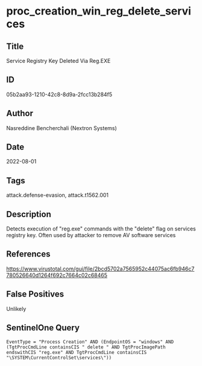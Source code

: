 # proc_creation_win_reg_delete_services

## Title
Service Registry Key Deleted Via Reg.EXE

## ID
05b2aa93-1210-42c8-8d9a-2fcc13b284f5

## Author
Nasreddine Bencherchali (Nextron Systems)

## Date
2022-08-01

## Tags
attack.defense-evasion, attack.t1562.001

## Description
Detects execution of "reg.exe" commands with the "delete" flag on services registry key. Often used by attacker to remove AV software services

## References
https://www.virustotal.com/gui/file/2bcd5702a7565952c44075ac6fb946c7780526640d1264f692c7664c02c68465

## False Positives
Unlikely

## SentinelOne Query
```
EventType = "Process Creation" AND (EndpointOS = "windows" AND (TgtProcCmdLine containsCIS " delete " AND TgtProcImagePath endswithCIS "reg.exe" AND TgtProcCmdLine containsCIS "\SYSTEM\CurrentControlSet\services\"))

```